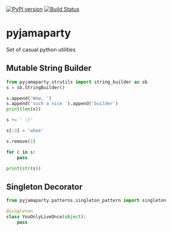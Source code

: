 [![PyPI version](https://badge.fury.io/py/pyjamaparty.svg)](https://badge.fury.io/py/pyjamaparty)   [![Build Status](https://travis-ci.org/krajasek/pyjamaparty.svg?branch=master)](https://travis-ci.org/krajasek/pyjamaparty)

# pyjamaparty
Set of casual python utilities

## Mutable String Builder
```python
from pyjamaparty.strutils import string_builder as sb
s = sb.StringBuilder()

s.append('Wow, ')
s.append('such a nice ').append('builder')
print(len(s))

s += ' :)'

s[:3] = 'whee'

s.remove(1)

for c in s:
    pass

print(str(s))
```

## Singleton Decorator
```python
from pyjamaparty.patterns.singleton_pattern import singleton

@singleton
class YouOnlyLiveOnce(object):
    pass
```
